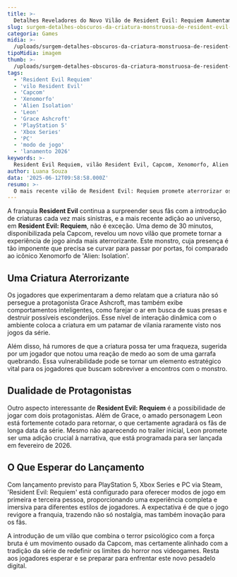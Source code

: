 ```yaml
---
title: >-
  Detalhes Reveladores do Novo Vilão de Resident Evil: Requiem Aumentam Expectativas
slug: surgem-detalhes-obscuros-da-criatura-monstruosa-de-resident-evil-requiem
categoria: Games
midia: >-
  /uploads/surgem-detalhes-obscuros-da-criatura-monstruosa-de-resident-evil-requiem-thumb.webp
tipoMidia: imagem
thumb: >-
  /uploads/surgem-detalhes-obscuros-da-criatura-monstruosa-de-resident-evil-requiem-thumb.webp
tags:
  - 'Resident Evil Requiem'
  - 'vilo Resident Evil'
  - 'Capcom'
  - 'Xenomorfo'
  - 'Alien Isolation'
  - 'Leon'
  - 'Grace Ashcroft'
  - 'PlayStation 5'
  - 'Xbox Series'
  - 'PC'
  - 'modo de jogo'
  - 'lanamento 2026'
keywords: >-
  Resident Evil Requiem, vilão Resident Evil, Capcom, Xenomorfo, Alien Isolation, Leon, Grace Ashcroft, PlayStation 5, Xbox Series, PC, modo de jogo, lançamento 2026
author: Luana Souza
data: '2025-06-12T09:58:58.000Z'
resumo: >-
  O mais recente vilão de Resident Evil: Requiem promete aterrorizar os jogadores com características que lembram o temido Xenomorfo da franquia Alien. Descubra os detalhes assustadores que estão fazendo os fãs vibrarem.
---
```


A franquia **Resident Evil** continua a surpreender seus fãs com a introdução de criaturas cada vez mais sinistras, e a mais recente adição ao universo, em **Resident Evil: Requiem**, não é exceção. Uma demo de 30 minutos, disponibilizada pela Capcom, revelou um novo vilão que promete tornar a experiência de jogo ainda mais aterrorizante. Este monstro, cuja presença é tão imponente que precisa se curvar para passar por portas, foi comparado ao icônico Xenomorfo de 'Alien: Isolation'.

## Uma Criatura Aterrorizante

Os jogadores que experimentaram a demo relatam que a criatura não só persegue a protagonista Grace Ashcroft, mas também exibe comportamentos inteligentes, como farejar o ar em busca de suas presas e destruir possíveis esconderijos. Esse nível de interação dinâmica com o ambiente coloca a criatura em um patamar de vilania raramente visto nos jogos da série.

Além disso, há rumores de que a criatura possa ter uma fraqueza, sugerida por um jogador que notou uma reação de medo ao som de uma garrafa quebrando. Essa vulnerabilidade pode se tornar um elemento estratégico vital para os jogadores que buscam sobreviver a encontros com o monstro.

## Dualidade de Protagonistas

Outro aspecto interessante de **Resident Evil: Requiem** é a possibilidade de jogar com dois protagonistas. Além de Grace, o amado personagem Leon está fortemente cotado para retornar, o que certamente agradará os fãs de longa data da série. Mesmo não aparecendo no trailer inicial, Leon promete ser uma adição crucial à narrativa, que está programada para ser lançada em fevereiro de 2026.

## O Que Esperar do Lançamento

Com lançamento previsto para PlayStation 5, Xbox Series e PC via Steam, 'Resident Evil: Requiem' está configurado para oferecer modos de jogo em primeira e terceira pessoa, proporcionando uma experiência completa e imersiva para diferentes estilos de jogadores. A expectativa é de que o jogo revigore a franquia, trazendo não só nostalgia, mas também inovação para os fãs.

A introdução de um vilão que combina o terror psicológico com a força bruta é um movimento ousado da Capcom, mas certamente alinhado com a tradição da série de redefinir os limites do horror nos videogames. Resta aos jogadores esperar e se preparar para enfrentar este novo pesadelo digital.